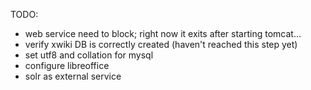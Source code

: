 TODO:
- web service need to block; right now it exits after starting tomcat...
- verify xwiki DB is correctly created (haven't reached this step yet)
- set utf8 and collation for mysql
- configure libreoffice
- solr as external service
